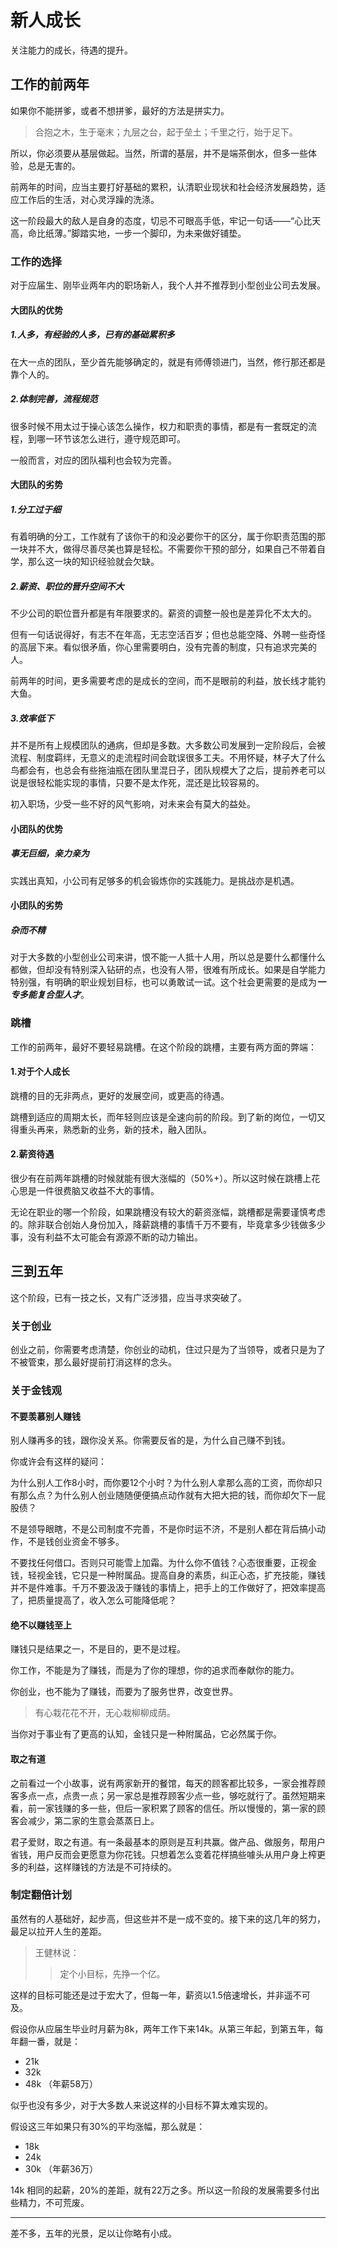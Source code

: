 # 新人成长

关注能力的成长，待遇的提升。

## 工作的前两年

如果你不能拼爹，或者不想拼爹，最好的方法是拼实力。

> 合抱之木，生于毫末；九层之台，起于垒土；千里之行，始于足下。

所以，你必须要从基层做起。当然，所谓的基层，并不是端茶倒水，但多一些体验，总是无害的。

前两年的时间，应当主要打好基础的累积，认清职业现状和社会经济发展趋势，适应工作后的生活，对心灵浮躁的洗涤。

这一阶段最大的敌人是自身的态度，切忌不可眼高手低，牢记一句话——“心比天高，命比纸薄。”脚踏实地，一步一个脚印，为未来做好铺垫。

### 工作的选择

对于应届生、刚毕业两年内的职场新人，我个人并不推荐到小型创业公司去发展。

#### 大团队的优势

##### 1.人多，有经验的人多，已有的基础累积多

在大一点的团队，至少首先能够确定的，就是有师傅领进门，当然，修行那还都是靠个人的。

##### 2.体制完善，流程规范

很多时候不用太过于操心该怎么操作，权力和职责的事情，都是有一套既定的流程，到哪一环节该怎么进行，遵守规范即可。

一般而言，对应的团队福利也会较为完善。

#### 大团队的劣势

##### 1.分工过于细

有着明确的分工，工作就有了该你干的和没必要你干的区分，属于你职责范围的那一块并不大，做得尽善尽美也算是轻松。不需要你干预的部分，如果自己不带着自学，那么这一块的知识经验就会欠缺。

##### 2.薪资、职位的晋升空间不大

不少公司的职位晋升都是有年限要求的。薪资的调整一般也是差异化不太大的。

但有一句话说得好，有志不在年高，无志空活百岁；但也总能空降、外聘一些奇怪的高层下来。看似很矛盾，你心里需要明白，没有完善的制度，只有追求完美的人。

前两年的时间，更多需要考虑的是成长的空间，而不是眼前的利益，放长线才能钓大鱼。

##### 3.效率低下

并不是所有上规模团队的通病，但却是多数。大多数公司发展到一定阶段后，会被流程、制度羁绊，无意义的走流程时间会耽误很多工夫。不用怀疑，林子大了什么鸟都会有，也总会有些拖油瓶在团队里混日子，团队规模大了之后，提前养老可以说是很轻松能实现的事情，只要不是太作死，混还是比较容易的。

初入职场，少受一些不好的风气影响，对未来会有莫大的益处。

#### 小团队的优势

##### 事无巨细，亲力亲为

实践出真知，小公司有足够多的机会锻炼你的实践能力。是挑战亦是机遇。

#### 小团队的劣势

##### 杂而不精

对于大多数的小型创业公司来讲，恨不能一人抵十人用，所以总是要什么都懂什么都做，但却没有特别深入钻研的点，也没有人带，很难有所成长。如果是自学能力特别强，有明确的职业规划目标，也可以勇敢试一试。这个社会更需要的是成为***一专多能复合型人才***。

### 跳槽

工作的前两年，最好不要轻易跳槽。在这个阶段的跳槽，主要有两方面的弊端：

#### 1.对于个人成长

跳槽的目的无非两点，更好的发展空间，或更高的待遇。

跳槽到适应的周期太长，而年轻则应该是全速向前的阶段。到了新的岗位，一切又得重头再来，熟悉新的业务，新的技术，融入团队。

#### 2.薪资待遇

很少有在前两年跳槽的时候就能有很大涨幅的（50%+）。所以这时候在跳槽上花心思是一件很费脑又收益不大的事情。

无论在职业的哪一个阶段，如果跳槽没有较大的薪资涨幅，跳槽都是需要谨慎考虑的。除非联合创始人身份加入，降薪跳槽的事情千万不要有，毕竟拿多少钱做多少事，没有利益不太可能会有源源不断的动力输出。

## 三到五年

这个阶段，已有一技之长，又有广泛涉猎，应当寻求突破了。

### 关于创业

创业之前，你需要考虑清楚，你创业的动机，住过只是为了当领导，或者只是为了不被管束，那么最好提前打消这样的念头。

### 关于金钱观

#### 不要羡慕别人赚钱

别人赚再多的钱，跟你没关系。你需要反省的是，为什么自己赚不到钱。

你或许会有这样的疑问：

为什么别人工作8小时，而你要12个小时？为什么别人拿那么高的工资，而你却只有那么点？为什么别人创业随随便便搞点动作就有大把大把的钱，而你却欠下一屁股债？

不是领导眼瞎，不是公司制度不完善，不是你时运不济，不是别人都在背后搞小动作，不是钱创业资金不够多。

不要找任何借口。否则只可能雪上加霜。为什么你不值钱？心态很重要，正视金钱，轻视金钱，它只是一种附属品。提高自身的素质，纠正心态，扩充技能，赚钱并不是件难事。千万不要汲汲于赚钱的事情上，把手上的工作做好了，把效率提高了，把质量提高了，收入怎么可能降低呢？

#### 绝不以赚钱至上

赚钱只是结果之一，不是目的，更不是过程。

你工作，不能是为了赚钱，而是为了你的理想，你的追求而奉献你的能力。

你创业，也不能为了赚钱，而要为了服务世界，改变世界。

> 有心栽花花不开，无心栽柳柳成荫。

当你对于事业有了更高的认知，金钱只是一种附属品，它必然属于你。

#### 取之有道

之前看过一个小故事，说有两家新开的餐馆，每天的顾客都比较多，一家会推荐顾客多点一点，点贵一点；另一家总是推荐顾客少点一些，够吃就行了。虽然短期来看，前一家钱赚的多一些，但后一家积累了顾客的信任。所以慢慢的，第一家的顾客会减少，第二家的生意会蒸蒸日上。

君子爱财，取之有道。有一条最基本的原则是互利共赢。做产品、做服务，帮用户省钱，用户反而会更愿意为你花钱。只想着怎么变着花样搞些噱头从用户身上榨更多的利益，这样赚钱的方法是不可持续的。

### 制定翻倍计划

虽然有的人基础好，起步高，但这些并不是一成不变的。接下来的这几年的努力，最足以拉开人生的差距。

> 王健林说：
>> 定个小目标，先挣一个亿。

这样的目标可能还是过于宏大了，但每一年，薪资以1.5倍速增长，并非遥不可及。

假设你从应届生毕业时月薪为8k，两年工作下来14k。从第三年起，到第五年，每年翻一番，就是：

* 21k
* 32k
* 48k （年薪58万）

似乎也没有多少，对于大多数人来说这样的小目标不算太难实现的。

假设这三年如果只有30%的平均涨幅，那么就是：

* 18k
* 24k
* 30k （年薪36万）

14k 相同的起薪，20%的差距，就有22万之多。所以这一阶段的发展需要多付出些精力，不可荒废。

---

差不多，五年的光景，足以让你略有小成。
